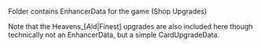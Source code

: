 Folder contains EnhancerData for the game (Shop Upgrades)

Note that the Heavens_[Aid|Finest] upgrades are also included here though technically not an EnhancerData, but a simple CardUpgradeData.